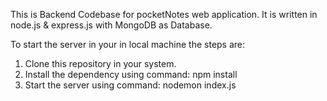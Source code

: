 This is Backend Codebase for pocketNotes web application.
It is written in node.js & express.js with MongoDB as Database.

To start the server in your in local machine the steps are:

1) Clone this repository in your system.
2) Install the dependency using command: npm install
3) Start the server using command: nodemon index.js
